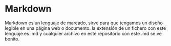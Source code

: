 # Markdown
Markdown es un lenguaje de marcado, sirve para que tengamos un diseño legible en una página web o documento. la extensión de un fichero con este lenguaje es .md y cualquier archivo en este repositorio con este .md se ve bonito.
